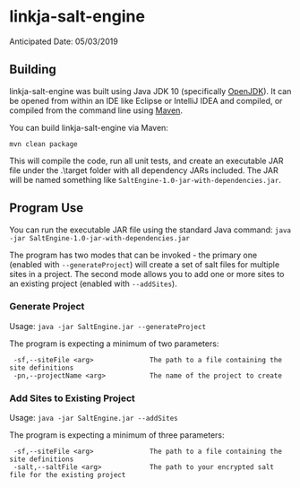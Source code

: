 # linkja-salt-engine

Anticipated Date: 05/03/2019

## Building
linkja-salt-engine was built using Java JDK 10 (specifically [OpenJDK](https://openjdk.java.net/)).  It can be opened from within an IDE like Eclipse or IntelliJ IDEA and compiled, or compiled from the command line using [Maven](https://maven.apache.org/).

You can build linkja-salt-engine via Maven:

`mvn clean package`

This will compile the code, run all unit tests, and create an executable JAR file under the .\target folder with all dependency JARs included.  The JAR will be named something like `SaltEngine-1.0-jar-with-dependencies.jar`.

## Program Use
You can run the executable JAR file using the standard Java command:
`java -jar SaltEngine-1.0-jar-with-dependencies.jar `

The program has two modes that can be invoked - the primary one (enabled with `--generateProject`) will create a set of salt files for multiple sites in a project.
The second mode allows you to add one or more sites to an existing project (enabled with `--addSites`).

### Generate Project
Usage: `java -jar SaltEngine.jar --generateProject`

The program is expecting a minimum of two parameters:

```
 -sf,--siteFile <arg>              The path to a file containing the site definitions
 -pn,--projectName <arg>           The name of the project to create
```

### Add Sites to Existing Project
Usage: `java -jar SaltEngine.jar --addSites`

The program is expecting a minimum of three parameters:

```
 -sf,--siteFile <arg>              The path to a file containing the site definitions
 -salt,--saltFile <arg>            The path to your encrypted salt file for the existing project
```
